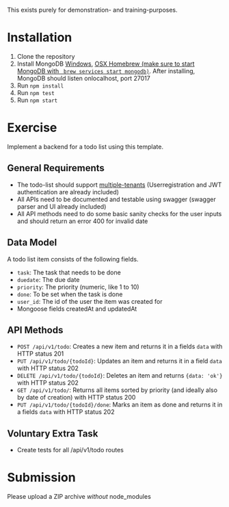 This exists purely for demonstration- and training-purposes.

# Installation

1. Clone the repository
2. Install MongoDB [Windows](https://docs.mongodb.com/manual/tutorial/install-mongodb-on-windows/), [OSX Homebrew (make sure to start MongoDB with ` brew services start mongodb)`](https://docs.mongodbcom/manual/tutorial/install-mongodb-on-os-x/#install-mongodb-community-edition-with-homebrew). After installing, MongoDB should listen onlocalhost,  port 27017
3. Run `npm install`
4. Run `npm test`
5. Run `npm start`

# Exercise
Implement a backend for a todo list using this template.

## General Requirements
* The todo-list should support [multiple-tenants](https://en.wikipedia.org/wiki/Multitenancy) (Userregistration and JWT authentication are already included)
* All APIs need to be documented and testable using swagger (swagger parser and UI already included)
* All API methods need to do some basic sanity checks for the user inputs and should return an error 400 for invalid date

## Data Model
A todo list item consists of the following fields. 
* `task`: The task that needs to be done
* `duedate`: The due date
* `priority`: The priority (numeric, like 1 to 10)
* `done`: To be set when the task is done
* `user_id`: The id of the user the item was created for
* Mongoose fields createdAt and updatedAt

## API Methods
* `POST /api/v1/todo`: Creates a new item and returns it in a fields `data` with HTTP status 201
* `PUT /api/v1/todo/{todoId}`: Updates an item and returns it in a field `data` with HTTP status 202
* `DELETE /api/v1/todo/{todoId}`: Deletes an item and returns `{data: 'ok'}` with HTTP status 202
* `GET /api/v1/todo/`: Returns all items sorted by priority (and ideally also by date of creation) with HTTP status 200
* `PUT /api/v1/todo/{todoId}/done`: Marks an item as done and returns it in a fields `data` with HTTP status 202

## Voluntary Extra Task
* Create tests for all /api/v1/todo routes

# Submission
Please upload a ZIP archive _without_ node_modules